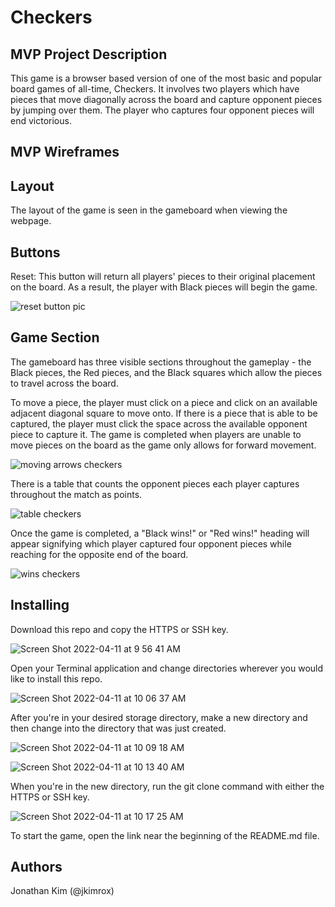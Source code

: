 # Checkers

## MVP Project Description

This game is a browser based version of one of the most basic and popular board games of all-time, Checkers. It involves two players which have pieces that move diagonally across the board and capture opponent pieces by jumping over them. The player who captures four opponent pieces will end victorious.

## MVP Wireframes

## Layout

The layout of the game is seen in the gameboard when viewing the webpage.

## Buttons

Reset: This button will return all players' pieces to their original placement on the board. As a result, the player with Black pieces will begin the game.

![reset button pic](https://user-images.githubusercontent.com/102046331/163087127-583f3fe4-9cb8-48e3-8226-bb3f7b3d456e.png)

## Game Section

The gameboard has three visible sections throughout the gameplay - the Black pieces, the Red pieces, and the Black squares which allow the pieces to travel across the board.

To move a piece, the player must click on a piece and click on an available adjacent diagonal square to move onto. If there is a piece that is able to be captured, the player must click the space across the available opponent piece to capture it. The game is completed when players are unable to move pieces on the board as the game only allows for forward movement.

![moving arrows checkers](https://user-images.githubusercontent.com/102046331/163087453-e493f6e8-26f7-43ee-b407-bd95142b9a90.png)

There is a table that counts the opponent pieces each player captures throughout the match as points.

![table checkers](https://user-images.githubusercontent.com/102046331/163087580-17c28b85-9f3b-4935-b040-37f6defa0c26.png)

Once the game is completed, a "Black wins!" or "Red wins!" heading will appear signifying which player captured four opponent pieces while reaching for the opposite end of the board.

![wins checkers](https://user-images.githubusercontent.com/102046331/163087768-8c71e8c2-4829-4c6c-9b40-7ef3198bc355.png)


## Installing

Download this repo and copy the HTTPS or SSH key.

![Screen Shot 2022-04-11 at 9 56 41 AM](https://user-images.githubusercontent.com/102046331/162768498-023ae19f-33f8-4101-8efa-47df68bcfd9d.png)

Open your Terminal application and change directories wherever you would like to install this repo.

![Screen Shot 2022-04-11 at 10 06 37 AM](https://user-images.githubusercontent.com/102046331/162769480-a0d78f0c-a846-4e5d-85a3-dcceac434a78.png)

After you're in your desired storage directory, make a new directory and then change into the directory that was just created.

![Screen Shot 2022-04-11 at 10 09 18 AM](https://user-images.githubusercontent.com/102046331/162770450-dc75a6e7-a4c0-4323-a2c9-5415741d4288.png)

![Screen Shot 2022-04-11 at 10 13 40 AM](https://user-images.githubusercontent.com/102046331/162771049-03156895-a149-4415-93f8-e35d60fbd787.png)

When you're in the new directory, run the git clone command with either the HTTPS or SSH key.

![Screen Shot 2022-04-11 at 10 17 25 AM](https://user-images.githubusercontent.com/102046331/162771543-84f7e4ce-629a-4021-aba4-77bdbe166935.png)

To start the game, open the link near the beginning of the README.md file.

## Authors

Jonathan Kim (@jkimrox)